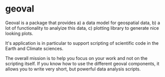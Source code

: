 # geoval

Geoval is a package that provides a) a data model for geospatial data, b) a lot of functionality to analyize this data, c) plotting library to generate nice looking plots.

It's application is in particular to support scripting of scientific code in the Earth and Climate sciences.

The overall mission is to help you focus on your work and not on the scripting itself. If you know how to use the different geoval components, it allows you to write very short, but powerful data analysis scripts.
